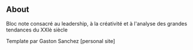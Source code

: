 ## About

Bloc note consacré au leadership, à la créativité et à l'analyse des grandes tendances du XXIè siècle

Template par Gaston Sanchez [personal site]
